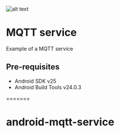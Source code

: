 ![alt text](https://raw.githubusercontent.com/SeLoRBIS/android-double-line-menu/master/art/icon.png)

MQTT service
===================================

Example of a MQTT service

Pre-requisites
--------------

- Android SDK v25
- Android Build Tools v24.0.3

=======
# android-mqtt-service

